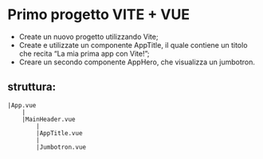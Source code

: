 # Primo progetto VITE + VUE
- Create un nuovo progetto utilizzando Vite;
- Create e utilizzate un componente AppTitle, il quale contiene un titolo che recita “La mia prima app con Vite!”;
- Creare un secondo componente AppHero, che visualizza un jumbotron.

## struttura:

```
|App.vue
    |
    |MainHeader.vue
        |
        |AppTitle.vue
        |
        |Jumbotron.vue
```

